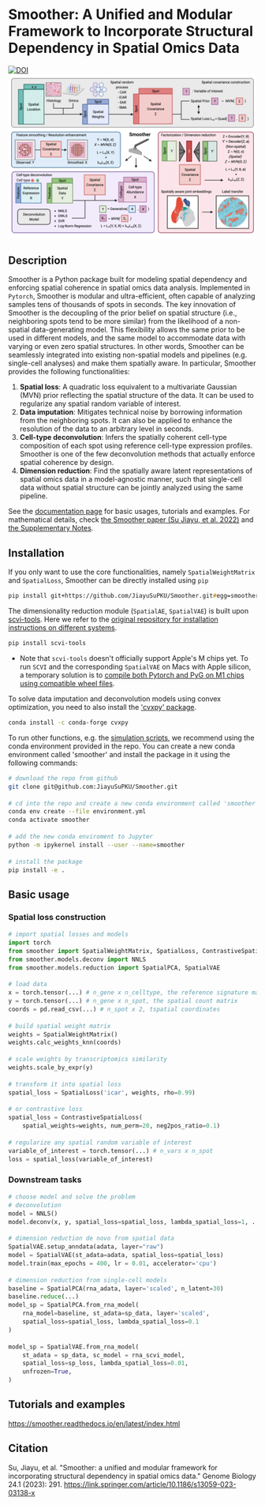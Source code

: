 # Smoother: A Unified and Modular Framework to Incorporate Structural Dependency in Spatial Omics Data
[![DOI](https://zenodo.org/badge/546425993.svg)](https://zenodo.org/doi/10.5281/zenodo.10242921)
![Overview](/docs/img/Smoother_overview.png)

## Description
Smoother is a Python package built for modeling spatial dependency and enforcing spatial coherence in spatial omics data analysis. Implemented in `Pytorch`, Smoother is modular and ultra-efficient, often capable of analyzing samples tens of thousands of spots in seconds. The key innovation of Smoother is the decoupling of the prior belief on spatial structure (i.e., neighboring spots tend to be more similar) from the likelihood of a non-spatial data-generating model. This flexibility allows the same prior to be used in different models, and the same model to accommodate data with varying or even zero spatial structures. In other words, Smoother can be seamlessly integrated into existing non-spatial models and pipelines (e.g. single-cell analyses) and make them spatially aware. In particular, Smoother provides the following functionalities:

1. **Spatial loss**: A quadratic loss equivalent to a multivariate Gaussian (MVN) prior reflecting the spatial structure of the data. It can be used to regularize any spatial random variable of interest.
2. **Data imputation**: Mitigates technical noise by borrowing information from the neighboring spots. It can also be applied to enhance the resolution of the data to an arbitrary level in seconds.
3. **Cell-type deconvolution**: Infers the spatially coherent cell-type composition of each spot using reference cell-type expression profiles. Smoother is one of the few deconvolution methods that actually enforce spatial coherence by design.
4. **Dimension reduction**: Find the spatially aware latent representations of spatial omics data in a model-agnostic manner, such that single-cell data without spatial structure can be jointly analyzed using the same pipeline.

See the [documentation page](https://smoother.readthedocs.io/en/latest/index.html) for basic usages, tutorials and examples. 
For mathematical details, check [the Smoother paper (Su Jiayu, et al. 2022)](https://www.biorxiv.org/content/10.1101/2022.10.25.513785v2.full) and [the Supplementary Notes](/docs/Smoother_sup_notes.pdf).

## Installation
If you only want to use the core functionalities, namely `SpatialWeightMatrix` and `SpatialLoss`, Smoother can be directly installed using `pip` 
```zsh
pip install git+https://github.com/JiayuSuPKU/Smoother.git#egg=smoother
```

The dimensionality reduction module (`SpatialAE`, `SpatialVAE`) is built upon [scvi-tools](https://docs.scvi-tools.org/en/stable/index.html). Here we refer to the [original repository for installation instructions on different systems](https://docs.scvi-tools.org/en/stable/installation.html).
```zsh
pip install scvi-tools
```


- Note that `scvi-tools` doesn't officially support Apple's M chips yet. To run `SCVI` and the corresponding `SpatialVAE` on Macs with Apple silicon, a temporary solution is to [compile both Pytorch and PyG on M1 chips using compatible wheel files](https://github.com/rusty1s/pytorch_scatter/issues/241#issuecomment-1086887332). 

To solve data imputation and deconvolution models using convex optimization, you need to also install the ['cvxpy' package](https://www.cvxpy.org/).

```zsh
conda install -c conda-forge cvxpy
```

To run other functions, e.g. the [simulation scripts](/simulation/README.md), we recommend using the conda environment provided in the repo. You can create a new conda environment called 'smoother' and install the package in it using the following commands:
```zsh
# download the repo from github
git clone git@github.com:JiayuSuPKU/Smoother.git

# cd into the repo and create a new conda environment called 'smoother'
conda env create --file environment.yml
conda activate smoother

# add the new conda enviroment to Jupyter
python -m ipykernel install --user --name=smoother

# install the package
pip install -e .
```

## Basic usage
### Spatial loss construction
```python
# import spatial losses and models
import torch
from smoother import SpatialWeightMatrix, SpatialLoss, ContrastiveSpatialLoss
from smoother.models.deconv import NNLS
from smoother.models.reduction import SpatialPCA, SpatialVAE

# load data
x = torch.tensor(...) # n_gene x n_celltype, the reference signature matrix
y = torch.tensor(...) # n_gene x n_spot, the spatial count matrix
coords = pd.read_csv(...) # n_spot x 2, tspatial coordinates

# build spatial weight matrix
weights = SpatialWeightMatrix()
weights.calc_weights_knn(coords)

# scale weights by transcriptomics similarity
weights.scale_by_expr(y)

# transform it into spatial loss
spatial_loss = SpatialLoss('icar', weights, rho=0.99)

# or contrastive loss
spatial_loss = ContrastiveSpatialLoss(
    spatial_weights=weights, num_perm=20, neg2pos_ratio=0.1)

# regularize any spatial random variable of interest
variable_of_interest = torch.tensor(...) # n_vars x n_spot
loss = spatial_loss(variable_of_interest)
```

### Downstream tasks
```python
# choose model and solve the problem
# deconvolution
model = NNLS()
model.deconv(x, y, spatial_loss=spatial_loss, lambda_spatial_loss=1, ...)

# dimension reduction de novo from spatial data
SpatialVAE.setup_anndata(adata, layer="raw")
model = SpatialVAE(st_adata=adata, spatial_loss=spatial_loss)
model.train(max_epochs = 400, lr = 0.01, accelerator='cpu')

# dimension reduction from single-cell models
baseline = SpatialPCA(rna_adata, layer='scaled', n_latent=30)
baseline.reduce(...)
model_sp = SpatialPCA.from_rna_model(
    rna_model=baseline, st_adata=sp_data, layer='scaled',
    spatial_loss=spatial_loss, lambda_spatial_loss=0.1
)

model_sp = SpatialVAE.from_rna_model(
    st_adata = sp_data, sc_model = rna_scvi_model, 
    spatial_loss=sp_loss, lambda_spatial_loss=0.01,
    unfrozen=True,
)
```

## Tutorials and examples
https://smoother.readthedocs.io/en/latest/index.html

## Citation
Su, Jiayu, et al. "Smoother: a unified and modular framework for incorporating structural dependency in spatial omics data." Genome Biology 24.1 (2023): 291.
https://link.springer.com/article/10.1186/s13059-023-03138-x